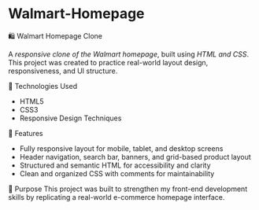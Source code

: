 # Walmart-Homepage

🛍️ Walmart Homepage Clone

A *responsive clone of the Walmart homepage*, built using *HTML and CSS*. This project was created to practice real-world layout design, responsiveness, and UI structure.

🔧 Technologies Used
- HTML5  
- CSS3  
- Responsive Design Techniques  

📱 Features
- Fully responsive layout for mobile, tablet, and desktop screens  
- Header navigation, search bar, banners, and grid-based product layout  
- Structured and semantic HTML for accessibility and clarity  
- Clean and organized CSS with comments for maintainability  

🎯 Purpose
This project was built to strengthen my front-end development skills by replicating a real-world e-commerce homepage interface.
